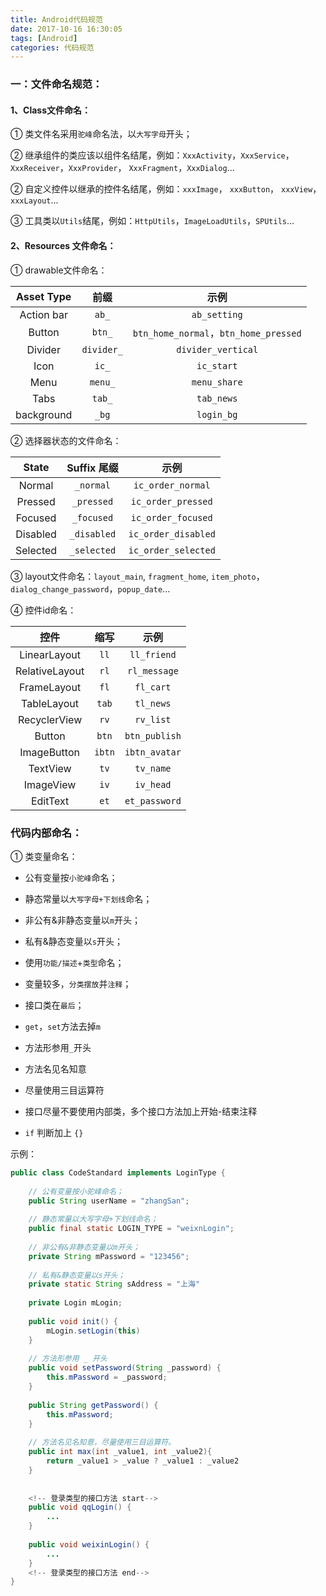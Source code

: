 ```yaml
---
title: Android代码规范
date: 2017-10-16 16:30:05
tags: [Android]
categories: 代码规范
---
```


### 一：文件命名规范：

#### 1、Class文件命名：

① 类文件名采用`驼峰`命名法，以`大写字母`开头；

② 继承组件的类应该以组件名结尾，例如：`XxxActivity`，`XxxService`，`XxxReceiver`，`XxxProvider`， `XxxFragment`，`XxxDialog`...

② 自定义控件以继承的控件名结尾，例如：`xxxImage`， `xxxButton`， `xxxView`，`xxxLayout`...

③ 工具类以`Utils`结尾，例如：`HttpUtils`，`ImageLoadUtils`，`SPUtils`...

#### 2、Resources 文件命名：

① drawable文件命名：

| Asset Type |     前缀     |                  示例                  |
| :--------: | :--------: | :----------------------------------: |
| Action bar |   `ab_`    |             `ab_setting`             |
|   Button   |   `btn_`   | `btn_home_normal`，`btn_home_pressed` |
|  Divider   | `divider_` |          `divider_vertical`          |
|    Icon    |   `ic_`    |              `ic_start`              |
|    Menu    |  `menu_`   |             `menu_share`             |
|    Tabs    |   `tab_`   |              `tab_news`              |
| background |   `_bg`    |              `login_bg`              |

② 选择器状态的文件命名：

|  State   |  Suffix 尾缀  |         示例          |
| :------: | :---------: | :-----------------: |
|  Normal  |  `_normal`  |  `ic_order_normal`  |
| Pressed  | `_pressed`  | `ic_order_pressed`  |
| Focused  | `_focused`  | `ic_order_focused`  |
| Disabled | `_disabled` | `ic_order_disabled` |
| Selected | `_selected` | `ic_order_selected` |

③ layout文件命名：`layout_main`, `fragment_home`, `item_photo`，`dialog_change_password`，`popup_date`...

④ 控件id命名：

|       控件       |   缩写   |      示例       |
| :------------: | :----: | :-----------: |
|  LinearLayout  |  `ll`  |  `ll_friend`  |
| RelativeLayout |  `rl`  | `rl_message`  |
|  FrameLayout   |  `fl`  |   `fl_cart`   |
|  TableLayout   | `tab`  |   `tl_news`   |
|  RecyclerView  |  `rv`  |   `rv_list`   |
|     Button     | `btn`  | `btn_publish` |
|  ImageButton   | `ibtn` | `ibtn_avatar` |
|    TextView    |  `tv`  |   `tv_name`   |
|   ImageView    |  `iv`  |   `iv_head`   |
|    EditText    |  `et`  | `et_password` |



### 代码内部命名：

① 类变量命名：

- 公有变量按`小驼峰`命名；


- 静态常量以`大写字母+下划线`命名；
- 非公有&非静态变量以`m`开头；
- 私有&静态变量以`s`开头；
- 使用`功能/描述`+`类型`命名；
- 变量较多，`分类摆放`并`注释`；
- 接口类在`最后`；
- `get`，`set`方法去掉`m`
- 方法形参用`_`开头
- 方法名见名知意
- 尽量使用三目运算符
- 接口尽量不要使用内部类，多个接口方法加上开始-结束注释
- `if` 判断加上 `{}`

示例：

```java
public class CodeStandard implements LoginType {
  
  	// 公有变量按小驼峰命名；
    public String userName = "zhangSan";
  
  	// 静态常量以大写字母+下划线命名；
  	public final static LOGIN_TYPE = "weixnLogin";
  
  	// 非公有&非静态变量以m开头；
  	private String mPassword = "123456";
  
  	// 私有&静态变量以s开头；
  	private static String sAddress = "上海"
      
    private Login mLogin;
      
    public void init() {
        mLogin.setLogin(this)
    }
    
    // 方法形参用 _ 开头
    public void setPassword(String _password) {
        this.mPassword = _password;
    }
  
  	public String getPassword() {
        this.mPassword;
    }
  
  	// 方法名见名知意，尽量使用三目运算符。
  	public int max(int _value1, int _value2){
        return _value1 > _value ? _value1 : _value2
    }
  
  
  	<!-- 登录类型的接口方法 start-->
    public void qqLogin() {
        ...
    }
  
    public void weixinLogin() {
        ...
    }
  	<!-- 登录类型的接口方法 end-->
}
```



 



